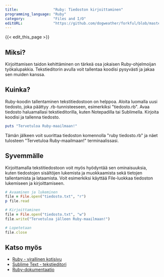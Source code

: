 ```yaml
---
title:                "Ruby: Tiedoston kirjoittaminen"
programming_language: "Ruby"
category:             "Files and I/O"
editURL:              "https://github.com/dogweather/forkful/blob/master/content/fi/ruby/writing-a-text-file.md"
---
```


{{< edit_this_page >}}

## Miksi?

Kirjoittamisen taidon kehittäminen on tärkeä osa jokaisen Ruby-ohjelmoijan työkalupakkia. Tekstieditorin avulla voit tallentaa koodisi pysyvästi ja jakaa sen muiden kanssa.

## Kuinka?

Ruby-koodin tallentaminen tekstitiedostoon on helppoa. Aloita luomalla uusi tiedosto, joka päättyy .rb-tunnisteeseen, esimerkiksi "tiedosto.rb". Avaa tiedosto haluamallasi tekstieditorilla, kuten Notepadilla tai Sublimella. Kirjoita koodisi ja tallenna tiedosto.

```Ruby
puts "Tervetuloa Ruby-maailmaan!"
``` 
Tämän jälkeen voit suorittaa tiedoston komennolla "ruby tiedosto.rb" ja näet tulosteen "Tervetuloa Ruby-maailmaan!" terminaalissasi.

## Syvemmälle

Kirjoittamalla tekstitiedostoon voit myös hyödyntää sen ominaisuuksia, kuten tiedostojen sisältöjen lukemista ja muokkaamista sekä tietojen tallentamista ja lataamista. Voit esimerkiksi käyttää File-luokkaa tiedoston lukemiseen ja kirjoittamiseen.

```Ruby
# Avaaminen ja lukeminen
file = File.open("tiedosto.txt", "r")
p file.read

# Kirjoittaminen
file = File.open("tiedosto.txt", "w")
file.write("Tervetuloa jälleen Ruby-maailmaan!")

# Lopetetaan
file.close
```

## Katso myös

- [Ruby - virallinen kotisivu](https://www.ruby-lang.org/fi/)
- [Sublime Text - tekstieditori](https://www.sublimetext.com/)
- [Ruby-dokumentaatio](https://ruby-doc.org/core-2.7.1/)